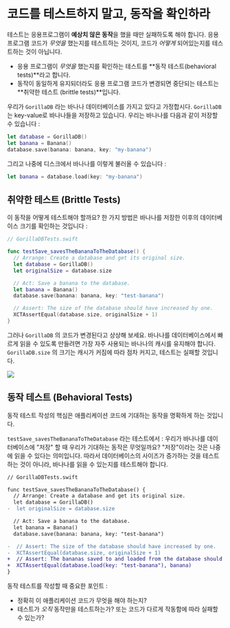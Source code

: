 # 코드를 테스트하지 말고, 동작을 확인하라

테스트는 응용프로그램이 **예상치 않은 동작**을 했을 때만 실패하도록 해야 합니다.
응용 프로그램 코드가 *무엇을* 했는지를 테스트하는 것이지, 코드가 *어떻게* 되어있는지를 테스트하는 것이 아닙니다.

- 응용 프로그램이 *무엇을* 했는지를 확인하는 테스트를 **동작 테스트(behavioral tests)**라고 합니다.
- 동작이 동일하게 유지되더라도 응용 프로그램 코드가 변경되면 중단되는 테스트는 **취약한 테스트 (brittle tests)**입니다.

우리가 `GorillaDB` 라는 바나나 데이터베이스를 가지고 있다고 가정합시다.
`GorillaDB` 는 key-value로 바나나들을 저장하고 있습니다. 우리는 바나나를 다음과 같이 저장할 수 있습니다 :

```swift
let database = GorillaDB()
let banana = Banana()
database.save(banana: banana, key: "my-banana")
```

그리고 나중에 디스크에서 바나나를 이렇게 불러올 수 있습니다 :

```swift
let banana = database.load(key: "my-banana")
```

## 취약한 테스트 (Brittle Tests)

이 동작을 어떻게 테스트해야 할까요? 한 가지 방법은 바나나를 저장한 이후의 데이터베이스 크기를 확인하는 것입니다 :

```swift
// GorillaDBTests.swift

func testSave_savesTheBananaToTheDatabase() {
  // Arrange: Create a database and get its original size.
  let database = GorillaDB()
  let originalSize = database.size

  // Act: Save a banana to the database.
  let banana = Banana()
  database.save(banana: banana, key: "test-banana")

  // Assert: The size of the database should have increased by one.
  XCTAssertEqual(database.size, originalSize + 1)
}
```


그러나 `GorillaDB` 의 코드가 변경된다고 상상해 보세요. 바나나를 데이터베이스에서 빠르게 읽을 수 있도록 만들려면 가장 자주 사용되는 바나나의 캐시를 유지해야 합니다. `GorillaDB.size` 의 크기는 캐시가 커짐에 따라 점차 커지고, 테스트는 실패할 것입니다.

![](https://raw.githubusercontent.com/Quick/Assets/master/Screenshots/Screenshot_database_size_fail.png)

## 동작 테스트 (Behavioral Tests)

동작 테스트 작성의 핵심은 애플리케이션 코드에 기대하는 동작을 명확하게 하는 것입니다.

`testSave_savesTheBananaToTheDatabase` 라는 테스트에서 : 우리가 바나나를 데이터베이스에 "저장" 할 때 우리가 기대하는 동작은 무엇일까요? "저장"이라는 것은 나중에 읽을 수 있다는 의미입니다. 따라서 데이터베이스의 사이즈가 증가하는 것을 테스트하는 것이 아니라, 바나나를 읽을 수 있는지를 테스트해야 합니다.

```diff
// GorillaDBTests.swift

func testSave_savesTheBananaToTheDatabase() {
  // Arrange: Create a database and get its original size.
  let database = GorillaDB()
-  let originalSize = database.size

  // Act: Save a banana to the database.
  let banana = Banana()
  database.save(banana: banana, key: "test-banana")

-  // Assert: The size of the database should have increased by one.
-  XCTAssertEqual(database.size, originalSize + 1)
+  // Assert: The bananas saved to and loaded from the database should be the same.
+  XCTAssertEqual(database.load(key: "test-banana"), banana)
}
```

동작 테스트를 작성할 때 중요한 포인트 :

- 정확히 이 애플리케이션 코드가 무엇을 해야 하는지?
- 테스트가 *오직* 동작만을 테스트하는가?
  또는 코드가 다르게 작동함에 따라 실패할 수 있는가?

